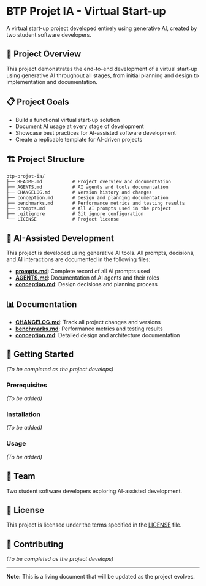 # BTP Projet IA - Virtual Start-up

A virtual start-up project developed entirely using generative AI, created by two student software developers.

## 🎯 Project Overview

This project demonstrates the end-to-end development of a virtual start-up using generative AI throughout all stages, from initial planning and design to implementation and documentation.

## 📋 Project Goals

- Build a functional virtual start-up solution
- Document AI usage at every stage of development
- Showcase best practices for AI-assisted software development
- Create a replicable template for AI-driven projects

## 🏗️ Project Structure

```
btp-projet-ia/
├── README.md           # Project overview and documentation
├── AGENTS.md           # AI agents and tools documentation
├── CHANGELOG.md        # Version history and changes
├── conception.md       # Design and planning documentation
├── benchmarks.md       # Performance metrics and testing results
├── prompts.md          # All AI prompts used in the project
├── .gitignore          # Git ignore configuration
└── LICENSE             # Project license
```

## 🤖 AI-Assisted Development

This project is developed using generative AI tools. All prompts, decisions, and AI interactions are documented in the following files:

- **[prompts.md](./prompts.md)**: Complete record of all AI prompts used
- **[AGENTS.md](./AGENTS.md)**: Documentation of AI agents and their roles
- **[conception.md](./conception.md)**: Design decisions and planning process

## 📊 Documentation

- **[CHANGELOG.md](./CHANGELOG.md)**: Track all project changes and versions
- **[benchmarks.md](./benchmarks.md)**: Performance metrics and testing results
- **[conception.md](./conception.md)**: Detailed design and architecture documentation

## 🚀 Getting Started

*(To be completed as the project develops)*

### Prerequisites

*(To be added)*

### Installation

*(To be added)*

### Usage

*(To be added)*

## 👥 Team

Two student software developers exploring AI-assisted development.

## 📝 License

This project is licensed under the terms specified in the [LICENSE](./LICENSE) file.

## 🤝 Contributing

*(To be completed as the project develops)*

---

**Note:** This is a living document that will be updated as the project evolves.
